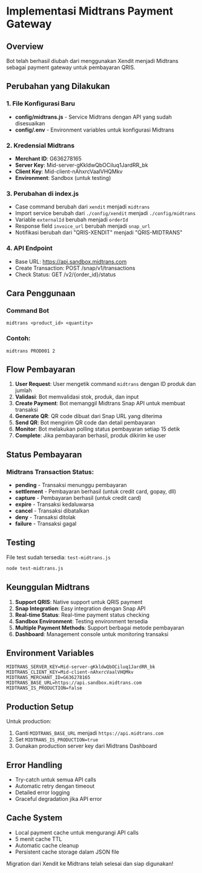 # Implementasi Midtrans Payment Gateway

## Overview
Bot telah berhasil diubah dari menggunakan Xendit menjadi Midtrans sebagai payment gateway untuk pembayaran QRIS.

## Perubahan yang Dilakukan

### 1. File Konfigurasi Baru
- **config/midtrans.js** - Service Midtrans dengan API yang sudah disesuaikan
- **config/.env** - Environment variables untuk konfigurasi Midtrans

### 2. Kredensial Midtrans
- **Merchant ID**: G636278165
- **Server Key**: Mid-server-gKkldwQbOCiluq1JardRR_bk
- **Client Key**: Mid-client-nAhxrcVaalVHQMkv
- **Environment**: Sandbox (untuk testing)

### 3. Perubahan di index.js
- Case command berubah dari `xendit` menjadi `midtrans`
- Import service berubah dari `./config/xendit` menjadi `./config/midtrans`
- Variable `externalId` berubah menjadi `orderId`
- Response field `invoice_url` berubah menjadi `snap_url`
- Notifikasi berubah dari "QRIS-XENDIT" menjadi "QRIS-MIDTRANS"

### 4. API Endpoint
- Base URL: https://api.sandbox.midtrans.com
- Create Transaction: POST /snap/v1/transactions
- Check Status: GET /v2/{order_id}/status

## Cara Penggunaan

### Command Bot
```
midtrans <product_id> <quantity>
```

### Contoh:
```
midtrans PROD001 2
```

## Flow Pembayaran

1. **User Request**: User mengetik command `midtrans` dengan ID produk dan jumlah
2. **Validasi**: Bot memvalidasi stok, produk, dan input
3. **Create Payment**: Bot memanggil Midtrans Snap API untuk membuat transaksi
4. **Generate QR**: QR code dibuat dari Snap URL yang diterima
5. **Send QR**: Bot mengirim QR code dan detail pembayaran
6. **Monitor**: Bot melakukan polling status pembayaran setiap 15 detik
7. **Complete**: Jika pembayaran berhasil, produk dikirim ke user

## Status Pembayaran

### Midtrans Transaction Status:
- **pending** - Transaksi menunggu pembayaran
- **settlement** - Pembayaran berhasil (untuk credit card, gopay, dll)
- **capture** - Pembayaran berhasil (untuk credit card)
- **expire** - Transaksi kedaluwarsa
- **cancel** - Transaksi dibatalkan
- **deny** - Transaksi ditolak
- **failure** - Transaksi gagal

## Testing

File test sudah tersedia: `test-midtrans.js`

```bash
node test-midtrans.js
```

## Keunggulan Midtrans

1. **Support QRIS**: Native support untuk QRIS payment
2. **Snap Integration**: Easy integration dengan Snap API
3. **Real-time Status**: Real-time payment status checking
4. **Sandbox Environment**: Testing environment tersedia
5. **Multiple Payment Methods**: Support berbagai metode pembayaran
6. **Dashboard**: Management console untuk monitoring transaksi

## Environment Variables

```env
MIDTRANS_SERVER_KEY=Mid-server-gKkldwQbOCiluq1JardRR_bk
MIDTRANS_CLIENT_KEY=Mid-client-nAhxrcVaalVHQMkv
MIDTRANS_MERCHANT_ID=G636278165
MIDTRANS_BASE_URL=https://api.sandbox.midtrans.com
MIDTRANS_IS_PRODUCTION=false
```

## Production Setup

Untuk production:
1. Ganti `MIDTRANS_BASE_URL` menjadi `https://api.midtrans.com`
2. Set `MIDTRANS_IS_PRODUCTION=true`
3. Gunakan production server key dari Midtrans Dashboard

## Error Handling

- Try-catch untuk semua API calls
- Automatic retry dengan timeout
- Detailed error logging
- Graceful degradation jika API error

## Cache System

- Local payment cache untuk mengurangi API calls
- 5 menit cache TTL
- Automatic cache cleanup
- Persistent cache storage dalam JSON file

Migration dari Xendit ke Midtrans telah selesai dan siap digunakan!

